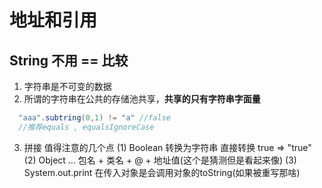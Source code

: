 # 地址和引用

## String 不用 == 比较
1. 字符串是不可变的数据
2. 所谓的字符串在公共的存储池共享，**共享的只有字符串字面量**
```java
  "aaa".subtring(0,1) != "a" //false
  //推荐equals , equalsIgnoreCase
```
3. 拼接 值得注意的几个点
(1) Boolean 转换为字符串 直接转换 true => "true"
(2) Object ... 包名 + 类名 + @ + 地址值(这个是猜测但是看起来像)
(3) System.out.print 在传入对象是会调用对象的toString(如果被重写那啥)


## 